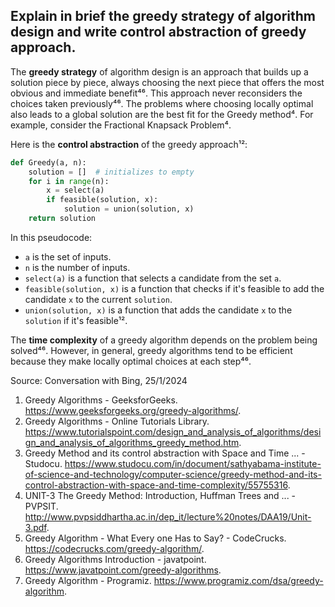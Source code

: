 ## Explain in brief the greedy strategy of algorithm design and write control abstraction of greedy approach.

The **greedy strategy** of algorithm design is an approach that builds up a solution piece by piece, always choosing the next piece that offers the most obvious and immediate benefit⁴⁶. This approach never reconsiders the choices taken previously⁴⁶. The problems where choosing locally optimal also leads to a global solution are the best fit for the Greedy method⁴. For example, consider the Fractional Knapsack Problem⁴.

Here is the **control abstraction** of the greedy approach¹²:

```python
def Greedy(a, n):
    solution = []  # initializes to empty
    for i in range(n):
        x = select(a)
        if feasible(solution, x):
            solution = union(solution, x)
    return solution
```

In this pseudocode:
- `a` is the set of inputs.
- `n` is the number of inputs.
- `select(a)` is a function that selects a candidate from the set `a`.
- `feasible(solution, x)` is a function that checks if it's feasible to add the candidate `x` to the current `solution`.
- `union(solution, x)` is a function that adds the candidate `x` to the `solution` if it's feasible¹².

The **time complexity** of a greedy algorithm depends on the problem being solved⁴⁶. However, in general, greedy algorithms tend to be efficient because they make locally optimal choices at each step⁴⁶.

Source: Conversation with Bing, 25/1/2024
1. Greedy Algorithms - GeeksforGeeks. https://www.geeksforgeeks.org/greedy-algorithms/.
2. Greedy Algorithms - Online Tutorials Library. https://www.tutorialspoint.com/design_and_analysis_of_algorithms/design_and_analysis_of_algorithms_greedy_method.htm.
3. Greedy Method and its control abstraction with Space and Time ... - Studocu. https://www.studocu.com/in/document/sathyabama-institute-of-science-and-technology/computer-science/greedy-method-and-its-control-abstraction-with-space-and-time-complexity/55755316.
4. UNIT-3 The Greedy Method: Introduction, Huffman Trees and ... - PVPSIT. http://www.pvpsiddhartha.ac.in/dep_it/lecture%20notes/DAA19/Unit-3.pdf.
5. Greedy Algorithm - What Every one Has to Say? - CodeCrucks. https://codecrucks.com/greedy-algorithm/.
6. Greedy Algorithms Introduction - javatpoint. https://www.javatpoint.com/greedy-algorithms.
7. Greedy Algorithm - Programiz. https://www.programiz.com/dsa/greedy-algorithm.
